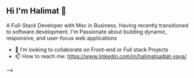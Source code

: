 ## Hi I'm Halimat 👋

A Full-Stack Developer with Msc in Business. Having recently transitioned to software development. I'm Passionate about building dynamic, responsive, and user-focus web applications

- 👯 I’m looking to collaborate on Front-end or Full stack Projects
- 📫 How to reach me: https://www.linkedin.com/in/halimatsadiat-yaya/

-->
